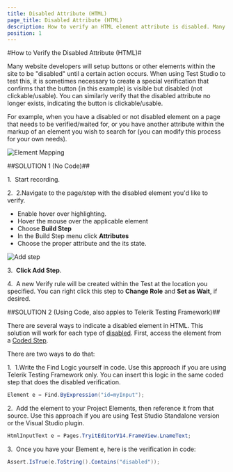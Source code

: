 ```yaml
---
title: Disabled Attribute (HTML)
page_title: Disabled Attribute (HTML)
description: How to verify an HTML element attribute is disabled. Many website developers will setup buttons or other elements within the site to be "disabled" until a certain action occurs. When using Test Studio to test this, it is sometimes necessary to create a special verification that confirms that the button (in this example) is visible but disabled (not clickable/usable)
position: 1
---
```

#How to Verify the Disabled Attribute (HTML)#

Many website developers will setup buttons or other elements within the site to be "disabled" until a certain action occurs. When using Test Studio to test this, it is sometimes necessary to create a special verification that confirms that the button (in this example) is visible but disabled (not clickable/usable). You can similarly verify that the disabled attribute no longer exists, indicating the button is clickable/usable.

 
For example, when you have a disabled or not disabled element on a page that needs to be verified/waited for, or you have another attribute within the markup of an element you wish to search for (you can modify this process for your own needs).

![Element Mapping][1]

##SOLUTION 1 (No Code)##

1.&nbsp; Start recording.

2.&nbsp; 2.Navigate to the page/step with the disabled element you'd like to verify.

*	Enable hover over highlighting.
*	Hover the mouse over the applicable element
*	Choose **Build Step**
*	In the Build Step menu click **Attributes**
*	Choose the proper attribute and the its state.

![Add step][2]

3.&nbsp; **Click Add Step**.

4.&nbsp; A new Verify rule will be created within the Test at the location you specified. You can right click this step to **Change Role** and **Set as Wait**, if desired. 

##SOLUTION 2 (Using Code, also apples to Telerik Testing Framework)##

There are several ways to indicate a disabled element in HTML. This solution will work for each type of <a href="/troubleshooting-guide/browser-inconsistencies-tg/disabled-attribute" target="_blank">disabled</a>. First, access the element from a <a href="/features/custom-steps/script-step" target="_blank">Coded Step</a>.

There are two ways to do that:

1.&nbsp; 1.Write the Find Logic yourself in code. Use this approach if you are using Telerik Testing Framework only. You can insert this logic in the same coded step that does the disabled verification.

```C#
Element e = Find.ByExpression("id=myInput");
```

2.&nbsp; Add the element to your Project Elements, then reference it from that source. Use this approach if you are using Test Studio Standalone version or the Visual Studio plugin.

```C#
HtmlInputText e = Pages.TryitEditorV14.FrameView.LnameText;
```

3.&nbsp; Once you have your Element e, here is the verification in code:

```C#
Assert.IsTrue(e.ToString().Contains("disabled"));
```

[1]: /img/knowledge-base/verification-kb/disabled-attribute-html/fig1.png
[2]: /img/knowledge-base/verification-kb/disabled-attribute-html/fig2.png
